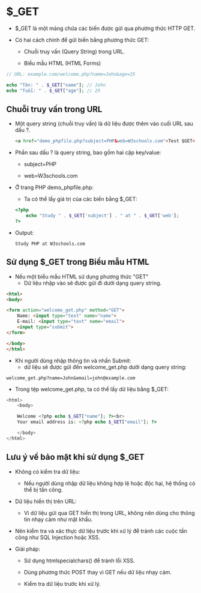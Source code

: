# $_GET
- $_GET là một mảng chứa các biến được gửi qua phương thức HTTP GET.

- Có hai cách chính để gửi biến bằng phương thức GET:
    - Chuỗi truy vấn (Query String) trong URL.

    - Biểu mẫu HTML (HTML Forms)

```php
// URL: example.com/welcome.php?name=John&age=25

echo "Tên: " . $_GET["name"]; // John
echo "Tuổi: " . $_GET["age"]; // 25
```

## Chuỗi truy vấn trong URL
- Một query string (chuỗi truy vấn) là dữ liệu được thêm vào cuối URL sau dấu ?.

    ```html
    <a href="demo_phpfile.php?subject=PHP&web=W3schools.com">Test $GET</a>
    ```

- Phần sau dấu ? là query string, bao gồm hai cặp key/value:
    - subject=PHP

    - web=W3schools.com

- Ở trang PHP demo_phpfile.php:
    - Ta có thể lấy giá trị của các biến bằng $_GET:

    ```php
    <?php
        echo "Study " . $_GET['subject'] . " at " . $_GET['web'];
    ?>
    ```

- Output:

    ```
    Study PHP at W3schools.com
    ```

## Sử dụng $_GET trong Biểu mẫu HTML
- Nếu một biểu mẫu HTML sử dụng phương thức "GET"
    - Dữ liệu nhập vào sẽ được gửi đi dưới dạng query string.

```html
<html>
<body>

<form action="welcome_get.php" method="GET">
    Name: <input type="text" name="name">
    E-mail: <input type="text" name="email">
    <input type="submit">
</form>

</body>
</html>
```

- Khi người dùng nhập thông tin và nhấn Submit:
    - dữ liệu sẽ được gửi đến welcome_get.php dưới dạng query string:

```
welcome_get.php?name=John&email=john@example.com
```

- Trong tệp welcome_get.php, ta có thể lấy dữ liệu bằng $_GET:

```php
<html>
    <body>

    Welcome <?php echo $_GET["name"]; ?><br>
    Your email address is: <?php echo $_GET["email"]; ?>

    </body>
</html>
```

## Lưu ý về bảo mật khi sử dụng $_GET
- Không có kiểm tra dữ liệu:
    - Nếu người dùng nhập dữ liệu không hợp lệ hoặc độc hại, hệ thống có thể bị tấn công.

- Dữ liệu hiển thị trên URL:
    - Vì dữ liệu gửi qua GET hiển thị trong URL, không nên dùng cho thông tin nhạy cảm như mật khẩu.

- Nên kiểm tra và xác thực dữ liệu trước khi xử lý để tránh các cuộc tấn công như SQL Injection hoặc XSS.

-  Giải pháp:
    - Sử dụng htmlspecialchars() để tránh lỗi XSS.

    - Dùng phương thức POST thay vì GET nếu dữ liệu nhạy cảm.

    - Kiểm tra dữ liệu trước khi xử lý.